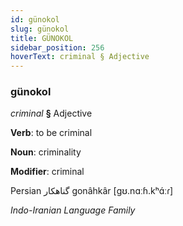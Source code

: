 ```yaml
---
id: günokol
slug: günokol
title: GÜNOKOL
sidebar_position: 256
hoverText: criminal § Adjective
---
```


### günokol

*criminal* **§** Adjective

**Verb**: to be criminal

**Noun**: criminality

**Modifier**: criminal

Persian ⁧گناهکار⁩ gonâhkâr [ɡʊ.nɑːɦ.kʰɑ́ːɾ]

*Indo-Iranian Language Family*
